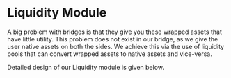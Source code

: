 # Liquidity Module

A big problem with bridges is that they give you these wrapped assets that have little utility. This problem does not exist in our bridge, as we give the user native assets on both the sides. We achieve this via the use of liquidity pools that can convert wrapped assets to native assets and vice-versa.

Detailed design of our Liquidity module is given below.
